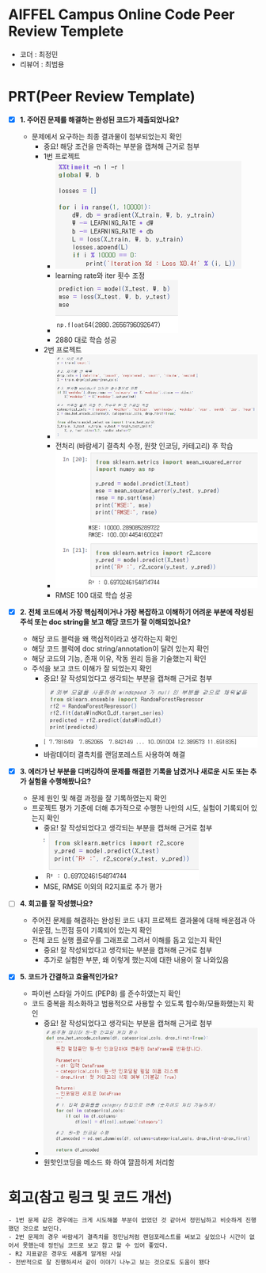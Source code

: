 # AIFFEL Campus Online Code Peer Review Templete
- 코더 : 최정민
- 리뷰어 : 최범용


# PRT(Peer Review Template)
- [x]  **1. 주어진 문제를 해결하는 완성된 코드가 제출되었나요?**
    - 문제에서 요구하는 최종 결과물이 첨부되었는지 확인
        - 중요! 해당 조건을 만족하는 부분을 캡쳐해 근거로 첨부
        - 1번 프로젝트
            - ![diabetes01](./diabetes01.png)
            - learning rate와 iter 횟수 조정
            - ![diabetes02](./diabetes02.png)
            - 2880 대로 학습 성공
        - 2번 프로젝트
            - ![bike01](./bike01.png)
            - 전처리 (바람세기 결측치 수정, 원핫 인코딩, 카테고리) 후 학습
            - ![bike02](./bike02.png)
            - RMSE 100 대로 학습 성공

    
- [x]  **2. 전체 코드에서 가장 핵심적이거나 가장 복잡하고 이해하기 어려운 부분에 작성된 
주석 또는 doc string을 보고 해당 코드가 잘 이해되었나요?**
    - 해당 코드 블럭을 왜 핵심적이라고 생각하는지 확인
    - 해당 코드 블럭에 doc string/annotation이 달려 있는지 확인
    - 해당 코드의 기능, 존재 이유, 작동 원리 등을 기술했는지 확인
    - 주석을 보고 코드 이해가 잘 되었는지 확인
        - 중요! 잘 작성되었다고 생각되는 부분을 캡쳐해 근거로 첨부
        - ![bike04](./bike04.png)
        - 바람데이터 결측치를 랜덤포레스트 사용하여 해결
        
- [x]  **3. 에러가 난 부분을 디버깅하여 문제를 해결한 기록을 남겼거나
새로운 시도 또는 추가 실험을 수행해봤나요?**
    - 문제 원인 및 해결 과정을 잘 기록하였는지 확인
    - 프로젝트 평가 기준에 더해 추가적으로 수행한 나만의 시도, 
    실험이 기록되어 있는지 확인
        - 중요! 잘 작성되었다고 생각되는 부분을 캡쳐해 근거로 첨부
        - ![bike05](./bike05.png)
        - MSE, RMSE 이외의 R2지표로 추가 평가
        
- [ ]  **4. 회고를 잘 작성했나요?**
    - 주어진 문제를 해결하는 완성된 코드 내지 프로젝트 결과물에 대해
    배운점과 아쉬운점, 느낀점 등이 기록되어 있는지 확인
    - 전체 코드 실행 플로우를 그래프로 그려서 이해를 돕고 있는지 확인
        - 중요! 잘 작성되었다고 생각되는 부분을 캡쳐해 근거로 첨부
        - 추가로 실험한 부분, 왜 이렇게 했는지에 대한 내용이 잘 나와있음
        
- [x]  **5. 코드가 간결하고 효율적인가요?**
    - 파이썬 스타일 가이드 (PEP8) 를 준수하였는지 확인
    - 코드 중복을 최소화하고 범용적으로 사용할 수 있도록 함수화/모듈화했는지 확인
        - 중요! 잘 작성되었다고 생각되는 부분을 캡쳐해 근거로 첨부
        - ![bike03](./bike03.png)
        - 원핫인코딩을 메소드 화 하여 깔끔하게 처리함


# 회고(참고 링크 및 코드 개선)

    - 1번 문제 같은 경우에는 크게 시도해볼 부분이 없었던 것 같아서 정민님하고 비슷하게 진행했던 것으로 보인다.
    - 2번 문제의 경우 바람세기 결측치를 정민님처럼 랜덤포레스트를 써보고 싶었으나 시간이 없어서 못했는데 정민님 코드로 보고 참고 할 수 있어 좋았다.
    - R2 지표같은 경우도 새롭게 알게된 사실
    - 전반적으로 잘 진행하셔서 같이 이야기 나누고 보는 것으로도 도움이 됐다